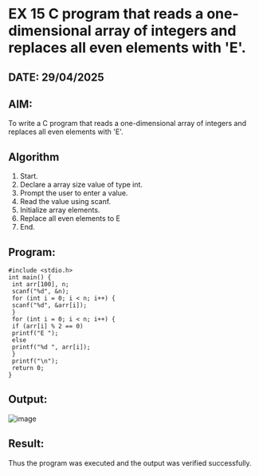 # EX 15 C program that reads a one-dimensional array of integers and replaces all even elements with 'E'.
## DATE: 29/04/2025
## AIM:
To write a C program that reads a one-dimensional array of integers and replaces all even elements with 'E'.

## Algorithm
1. Start.
2. Declare a array size value of type int.
3. Prompt the user to enter a value.
4. Read the value using scanf.
5. Initialize array elements.
6. Replace all even elements to E
7. End. 

## Program:
```
#include <stdio.h>
int main() {
 int arr[100], n;
 scanf("%d", &n);
 for (int i = 0; i < n; i++) {
 scanf("%d", &arr[i]);
 }
 for (int i = 0; i < n; i++) {
 if (arr[i] % 2 == 0)
 printf("E ");
 else
 printf("%d ", arr[i]);
 }
 printf("\n");
 return 0;
}
```

## Output:

![image](https://github.com/user-attachments/assets/c6426784-671d-4810-be7a-71ca4f98c246)


## Result:
Thus the program was executed and the output was verified successfully.
